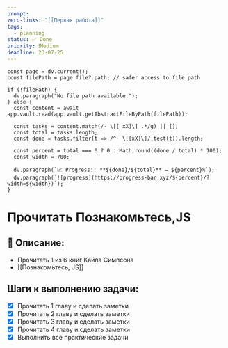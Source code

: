 ```yaml
---
prompt: 
zero-links: "[[Первая работа]]"
tags:
  - planning
status: ✅ Done
priority: ❗Medium
deadline: 23-07-25
---
```

```dataviewjs
const page = dv.current();
const filePath = page.file?.path; // safer access to file path

if (!filePath) {
  dv.paragraph("No file path available.");
} else {
  const content = await app.vault.read(app.vault.getAbstractFileByPath(filePath));
  
  const tasks = content.match(/- \[[ xX]\] .*/g) || [];
  const total = tasks.length;
  const done = tasks.filter(t => /^- \[[xX]\]/.test(t)).length;
  
  const percent = total === 0 ? 0 : Math.round((done / total) * 100);
  const width = 700;
  
  dv.paragraph(`📈 Progress:: **${done}/${total}** — ${percent}%`);
  dv.paragraph(`![progress](https://progress-bar.xyz/${percent}/?width=${width})`);
}

```
# Прочитать Познакомьтесь,JS
## 📑 Описание:
- Прочитать 1 из 6 книг Кайла Симпсона
- [[Познакомьтесь, JS]]

## Шаги к выполнению задачи:
- [x] Прочитать 1 главу и сделать заметки
- [x] Прочитать 2 главу и сделать заметки
- [x] Прочитать 3 главу и сделать заметки
- [x] Прочитать 4 главу и сделать заметки
- [x] Выполнить все практические задачи